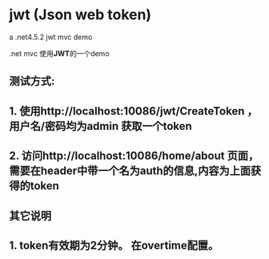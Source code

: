 # jwt (Json web token)
a .net4.5.2  jwt  mvc demo 


.net mvc 使用**JWT**的一个demo

## 测试方式:
## 1. 使用http://localhost:10086/jwt/CreateToken ，用户名/密码均为admin 获取一个token

## 2. 访问http://localhost:10086/home/about 页面，需要在header中带一个名为auth的信息,内容为上面获得的token

## 其它说明 
## 1. token有效期为2分钟。  在**overtime**配置。
